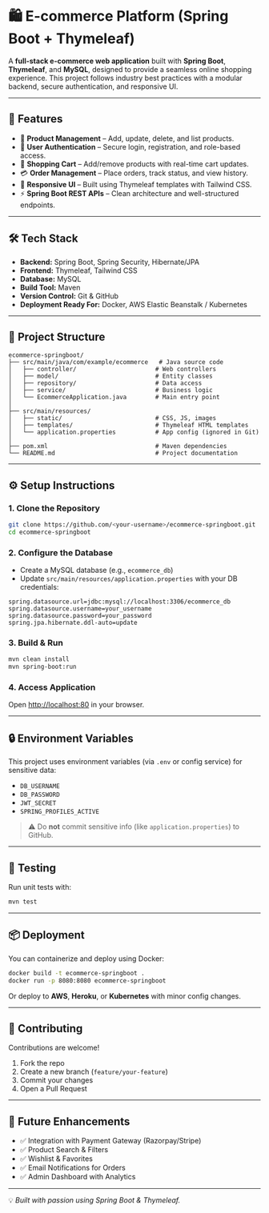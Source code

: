# 🛍️ E-commerce Platform (Spring Boot + Thymeleaf)

A **full-stack e-commerce web application** built with **Spring Boot**, **Thymeleaf**, and **MySQL**, designed to provide a seamless online shopping experience. This project follows industry best practices with a modular backend, secure authentication, and responsive UI.

---

## 🚀 Features

* 🛒 **Product Management** – Add, update, delete, and list products.
* 👤 **User Authentication** – Secure login, registration, and role-based access.
* 🧾 **Shopping Cart** – Add/remove products with real-time cart updates.
* 💳 **Order Management** – Place orders, track status, and view history.
* 🎨 **Responsive UI** – Built using Thymeleaf templates with Tailwind CSS.
* ⚡ **Spring Boot REST APIs** – Clean architecture and well-structured endpoints.

---

## 🛠️ Tech Stack

* **Backend:** Spring Boot, Spring Security, Hibernate/JPA
* **Frontend:** Thymeleaf, Tailwind CSS
* **Database:** MySQL
* **Build Tool:** Maven
* **Version Control:** Git & GitHub
* **Deployment Ready For:** Docker, AWS Elastic Beanstalk / Kubernetes

---

## 📂 Project Structure

```
ecommerce-springboot/
├── src/main/java/com/example/ecommerce   # Java source code
│   ├── controller/                      # Web controllers
│   ├── model/                           # Entity classes
│   ├── repository/                      # Data access
│   ├── service/                         # Business logic
│   └── EcommerceApplication.java        # Main entry point
│
├── src/main/resources/
│   ├── static/                          # CSS, JS, images
│   ├── templates/                       # Thymeleaf HTML templates
│   └── application.properties           # App config (ignored in Git)
│
├── pom.xml                              # Maven dependencies
└── README.md                            # Project documentation
```

---

## ⚙️ Setup Instructions

### 1. Clone the Repository

```bash
git clone https://github.com/<your-username>/ecommerce-springboot.git
cd ecommerce-springboot
```

### 2. Configure the Database

* Create a MySQL database (e.g., `ecommerce_db`)
* Update `src/main/resources/application.properties` with your DB credentials:

```properties
spring.datasource.url=jdbc:mysql://localhost:3306/ecommerce_db
spring.datasource.username=your_username
spring.datasource.password=your_password
spring.jpa.hibernate.ddl-auto=update
```

### 3. Build & Run

```bash
mvn clean install
mvn spring-boot:run
```

### 4. Access Application

Open [http://localhost:80](http://localhost:80) in your browser.

---

## 🔒 Environment Variables

This project uses environment variables (via `.env` or config service) for sensitive data:

* `DB_USERNAME`
* `DB_PASSWORD`
* `JWT_SECRET`
* `SPRING_PROFILES_ACTIVE`

> ⚠️ Do **not** commit sensitive info (like `application.properties`) to GitHub.

---

## 🧪 Testing

Run unit tests with:

```bash
mvn test
```

---

## 📦 Deployment

You can containerize and deploy using Docker:

```bash
docker build -t ecommerce-springboot .
docker run -p 8080:8080 ecommerce-springboot
```

Or deploy to **AWS**, **Heroku**, or **Kubernetes** with minor config changes.

---

## 🤝 Contributing

Contributions are welcome!

1. Fork the repo
2. Create a new branch (`feature/your-feature`)
3. Commit your changes
4. Open a Pull Request

---

## 🔮 Future Enhancements

* ✅ Integration with Payment Gateway (Razorpay/Stripe)
* ✅ Product Search & Filters
* ✅ Wishlist & Favorites
* ✅ Email Notifications for Orders
* ✅ Admin Dashboard with Analytics

---

💡 *Built with passion using Spring Boot & Thymeleaf.*
